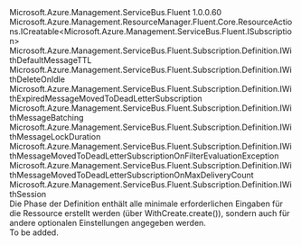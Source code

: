 <Type Name="IWithCreate" FullName="Microsoft.Azure.Management.ServiceBus.Fluent.Subscription.Definition.IWithCreate">
  <TypeSignature Language="C#" Value="public interface IWithCreate : Microsoft.Azure.Management.ResourceManager.Fluent.Core.ResourceActions.ICreatable&lt;Microsoft.Azure.Management.ServiceBus.Fluent.ISubscription&gt;, Microsoft.Azure.Management.ServiceBus.Fluent.Subscription.Definition.IWithDefaultMessageTTL, Microsoft.Azure.Management.ServiceBus.Fluent.Subscription.Definition.IWithDeleteOnIdle, Microsoft.Azure.Management.ServiceBus.Fluent.Subscription.Definition.IWithExpiredMessageMovedToDeadLetterSubscription, Microsoft.Azure.Management.ServiceBus.Fluent.Subscription.Definition.IWithMessageBatching, Microsoft.Azure.Management.ServiceBus.Fluent.Subscription.Definition.IWithMessageLockDuration, Microsoft.Azure.Management.ServiceBus.Fluent.Subscription.Definition.IWithMessageMovedToDeadLetterSubscriptionOnFilterEvaluationException, Microsoft.Azure.Management.ServiceBus.Fluent.Subscription.Definition.IWithMessageMovedToDeadLetterSubscriptionOnMaxDeliveryCount, Microsoft.Azure.Management.ServiceBus.Fluent.Subscription.Definition.IWithSession" />
  <TypeSignature Language="ILAsm" Value=".class public interface auto ansi abstract IWithCreate implements class Microsoft.Azure.Management.ResourceManager.Fluent.Core.ResourceActions.ICreatable`1&lt;class Microsoft.Azure.Management.ServiceBus.Fluent.ISubscription&gt;, class Microsoft.Azure.Management.ResourceManager.Fluent.Core.ResourceActions.IIndexable, class Microsoft.Azure.Management.ServiceBus.Fluent.Subscription.Definition.IWithDefaultMessageTTL, class Microsoft.Azure.Management.ServiceBus.Fluent.Subscription.Definition.IWithDeleteOnIdle, class Microsoft.Azure.Management.ServiceBus.Fluent.Subscription.Definition.IWithExpiredMessageMovedToDeadLetterSubscription, class Microsoft.Azure.Management.ServiceBus.Fluent.Subscription.Definition.IWithMessageBatching, class Microsoft.Azure.Management.ServiceBus.Fluent.Subscription.Definition.IWithMessageLockDuration, class Microsoft.Azure.Management.ServiceBus.Fluent.Subscription.Definition.IWithMessageMovedToDeadLetterSubscriptionOnFilterEvaluationException, class Microsoft.Azure.Management.ServiceBus.Fluent.Subscription.Definition.IWithMessageMovedToDeadLetterSubscriptionOnMaxDeliveryCount, class Microsoft.Azure.Management.ServiceBus.Fluent.Subscription.Definition.IWithSession" />
  <TypeSignature Language="DocId" Value="T:Microsoft.Azure.Management.ServiceBus.Fluent.Subscription.Definition.IWithCreate" />
  <TypeSignature Language="VB.NET" Value="Public Interface IWithCreate&#xA;Implements ICreatable(Of ISubscription), IWithDefaultMessageTTL, IWithDeleteOnIdle, IWithExpiredMessageMovedToDeadLetterSubscription, IWithMessageBatching, IWithMessageLockDuration, IWithMessageMovedToDeadLetterSubscriptionOnFilterEvaluationException, IWithMessageMovedToDeadLetterSubscriptionOnMaxDeliveryCount, IWithSession" />
  <TypeSignature Language="F#" Value="type IWithCreate = interface&#xA;    interface ICreatable&lt;ISubscription&gt;&#xA;    interface IIndexable&#xA;    interface IWithDeleteOnIdle&#xA;    interface IWithMessageLockDuration&#xA;    interface IWithDefaultMessageTTL&#xA;    interface IWithSession&#xA;    interface IWithMessageBatching&#xA;    interface IWithExpiredMessageMovedToDeadLetterSubscription&#xA;    interface IWithMessageMovedToDeadLetterSubscriptionOnMaxDeliveryCount&#xA;    interface IWithMessageMovedToDeadLetterSubscriptionOnFilterEvaluationException" />
  <AssemblyInfo>
    <AssemblyName>Microsoft.Azure.Management.ServiceBus.Fluent</AssemblyName>
    <AssemblyVersion>1.0.0.60</AssemblyVersion>
  </AssemblyInfo>
  <Interfaces>
    <Interface>
      <InterfaceName>Microsoft.Azure.Management.ResourceManager.Fluent.Core.ResourceActions.ICreatable&lt;Microsoft.Azure.Management.ServiceBus.Fluent.ISubscription&gt;</InterfaceName>
    </Interface>
    <Interface>
      <InterfaceName>Microsoft.Azure.Management.ServiceBus.Fluent.Subscription.Definition.IWithDefaultMessageTTL</InterfaceName>
    </Interface>
    <Interface>
      <InterfaceName>Microsoft.Azure.Management.ServiceBus.Fluent.Subscription.Definition.IWithDeleteOnIdle</InterfaceName>
    </Interface>
    <Interface>
      <InterfaceName>Microsoft.Azure.Management.ServiceBus.Fluent.Subscription.Definition.IWithExpiredMessageMovedToDeadLetterSubscription</InterfaceName>
    </Interface>
    <Interface>
      <InterfaceName>Microsoft.Azure.Management.ServiceBus.Fluent.Subscription.Definition.IWithMessageBatching</InterfaceName>
    </Interface>
    <Interface>
      <InterfaceName>Microsoft.Azure.Management.ServiceBus.Fluent.Subscription.Definition.IWithMessageLockDuration</InterfaceName>
    </Interface>
    <Interface>
      <InterfaceName>Microsoft.Azure.Management.ServiceBus.Fluent.Subscription.Definition.IWithMessageMovedToDeadLetterSubscriptionOnFilterEvaluationException</InterfaceName>
    </Interface>
    <Interface>
      <InterfaceName>Microsoft.Azure.Management.ServiceBus.Fluent.Subscription.Definition.IWithMessageMovedToDeadLetterSubscriptionOnMaxDeliveryCount</InterfaceName>
    </Interface>
    <Interface>
      <InterfaceName>Microsoft.Azure.Management.ServiceBus.Fluent.Subscription.Definition.IWithSession</InterfaceName>
    </Interface>
  </Interfaces>
  <Docs>
    <summary>
            Die Phase der Definition enthält alle minimale erforderlichen Eingaben für die Ressource erstellt werden (über WithCreate.create()), sondern auch für andere optionalen Einstellungen angegeben werden.
            </summary>
    <remarks>To be added.</remarks>
  </Docs>
  <Members />
</Type>